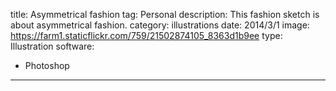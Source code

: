 title: Asymmetrical fashion
tag: Personal
description: This fashion sketch is about asymmetrical fashion.
category: illustrations
date: 2014/3/1
image: https://farm1.staticflickr.com/759/21502874105_8363d1b9ee
type: Illustration
software:
- Photoshop
---
